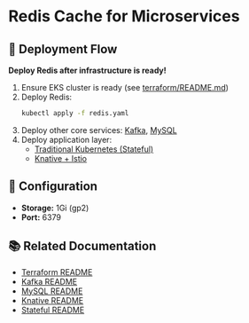 # Redis Cache for Microservices

## 🚦 Deployment Flow

**Deploy Redis after infrastructure is ready!**

1. Ensure EKS cluster is ready (see [terraform/README.md](../terraform/README.md))
2. Deploy Redis:
   ```bash
   kubectl apply -f redis.yaml
   ```
3. Deploy other core services: [Kafka](../kafka/README.md), [MySQL](../mysql/README.md)
4. Deploy application layer:
   - [Traditional Kubernetes (Stateful)](../stateful/README.md)
   - [Knative + Istio](../knative/README.md)

## 🔧 Configuration
- **Storage:** 1Gi (gp2)
- **Port:** 6379

## 📚 Related Documentation
- [Terraform README](../terraform/README.md)
- [Kafka README](../kafka/README.md)
- [MySQL README](../mysql/README.md)
- [Knative README](../knative/README.md)
- [Stateful README](../stateful/README.md) 